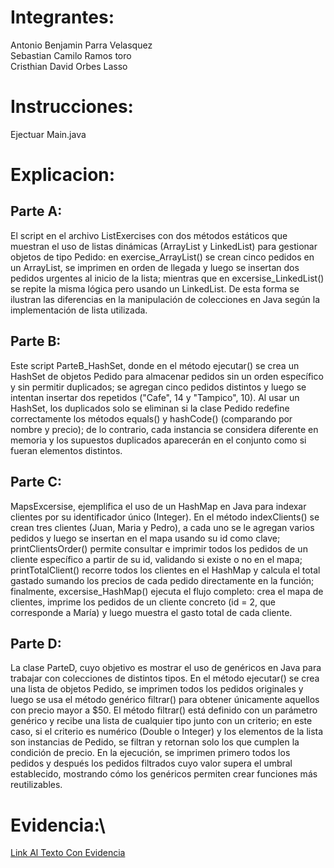 # Integrantes:

Antonio Benjamin Parra Velasquez \
Sebastian Camilo Ramos toro \
Cristhian David Orbes Lasso

# Instrucciones:

Ejectuar Main.java

# Explicacion:

## Parte A:

El script en el archivo ListExercises con dos métodos estáticos que muestran el uso de listas dinámicas (ArrayList y LinkedList) para gestionar objetos de tipo Pedido: en exercise_ArrayList() se crean cinco pedidos en un ArrayList, se imprimen en orden de llegada y luego se insertan dos pedidos urgentes al inicio de la lista; mientras que en excersise_LinkedList() se repite la misma lógica pero usando un LinkedList. De esta forma se ilustran las diferencias en la manipulación de colecciones en Java según la implementación de lista utilizada.

## Parte B:

Este script ParteB_HashSet, donde en el método ejecutar() se crea un HashSet de objetos Pedido para almacenar pedidos sin un orden específico y sin permitir duplicados; se agregan cinco pedidos distintos y luego se intentan insertar dos repetidos ("Cafe", 14 y "Tampico", 10). Al usar un HashSet, los duplicados solo se eliminan si la clase Pedido redefine correctamente los métodos equals() y hashCode() (comparando por nombre y precio); de lo contrario, cada instancia se considera diferente en memoria y los supuestos duplicados aparecerán en el conjunto como si fueran elementos distintos.

## Parte C:

MapsExcersise, ejemplifica el uso de un HashMap en Java para indexar clientes por su identificador único (Integer). En el método indexClients() se crean tres clientes (Juan, Maria y Pedro), a cada uno se le agregan varios pedidos y luego se insertan en el mapa usando su id como clave; printClientsOrder() permite consultar e imprimir todos los pedidos de un cliente específico a partir de su id, validando si existe o no en el mapa; printTotalClient() recorre todos los clientes en el HashMap y calcula el total gastado sumando los precios de cada pedido directamente en la función; finalmente, excersise_HashMap() ejecuta el flujo completo: crea el mapa de clientes, imprime los pedidos de un cliente concreto (id = 2, que corresponde a María) y luego muestra el gasto total de cada cliente.

## Parte D:

La clase ParteD, cuyo objetivo es mostrar el uso de genéricos en Java para trabajar con colecciones de distintos tipos. En el método ejecutar() se crea una lista de objetos Pedido, se imprimen todos los pedidos originales y luego se usa el método genérico filtrar() para obtener únicamente aquellos con precio mayor a $50. El método filtrar() está definido con un parámetro genérico <T> y recibe una lista de cualquier tipo junto con un criterio; en este caso, si el criterio es numérico (Double o Integer) y los elementos de la lista son instancias de Pedido, se filtran y retornan solo los que cumplen la condición de precio. En la ejecución, se imprimen primero todos los pedidos y después los pedidos filtrados cuyo valor supera el umbral establecido, mostrando cómo los genéricos permiten crear funciones más reutilizables.

# Evidencia:\

[Link Al Texto Con Evidencia](Docs/evidencia_consola.txt)
